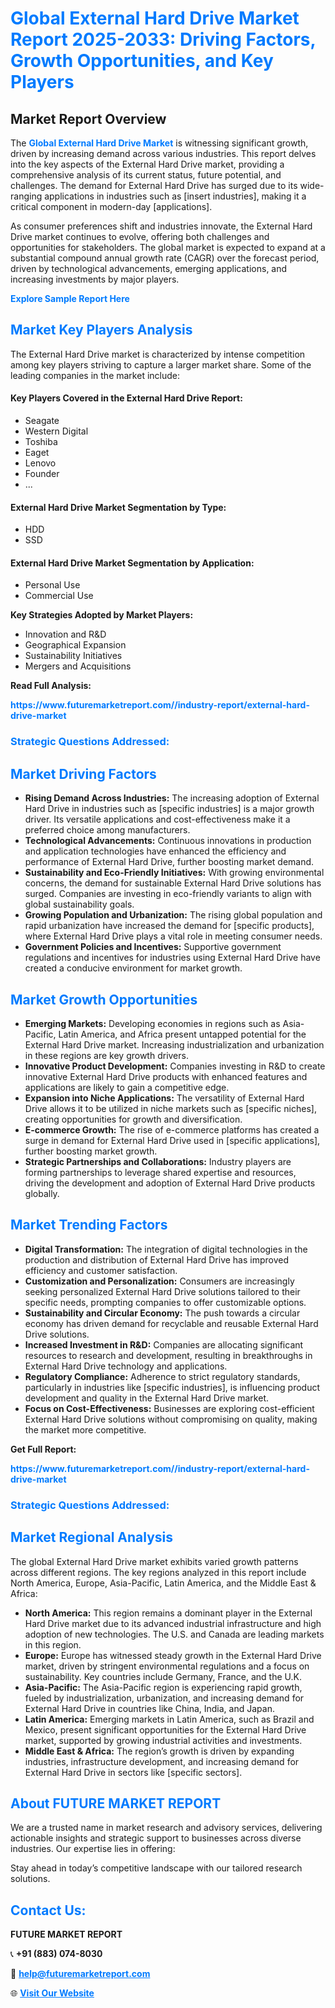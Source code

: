 <h1 style="color: #007BFF;">Global External Hard Drive Market Report 2025-2033: Driving Factors, Growth Opportunities, and Key Players</h1>

<section id="overview">
<h2>Market Report Overview</h2>
<p>The <a href="https://www.futuremarketreport.com//industry-report/external-hard-drive-market" style="color: #007BFF; text-decoration: none;"><strong>Global External Hard Drive Market</strong></a> is witnessing significant growth, driven by increasing demand across various industries. This report delves into the key aspects of the External Hard Drive market, providing a comprehensive analysis of its current status, future potential, and challenges. The demand for External Hard Drive has surged due to its wide-ranging applications in industries such as [insert industries], making it a critical component in modern-day [applications].</p>
<p>As consumer preferences shift and industries innovate, the External Hard Drive market continues to evolve, offering both challenges and opportunities for stakeholders. The global market is expected to expand at a substantial compound annual growth rate (CAGR) over the forecast period, driven by technological advancements, emerging applications, and increasing investments by major players.</p>
</section>

<section id="overview">
<p><a href="https://www.futuremarketreport.com//request-sample/reportId=81839" style="color: #007BFF; text-decoration: none;"><strong>Explore Sample Report Here</strong></a></p>
</section>

<section id="key-players">
<h2 style="color: #007BFF;">Market Key Players Analysis</h2>
<p>The External Hard Drive market is characterized by intense competition among key players striving to capture a larger market share. Some of the leading companies in the market include:</p>
<h4>Key Players Covered in the External Hard Drive Report:</h4>
<ul><li>Seagate</li><li>Western Digital</li><li>Toshiba</li><li>Eaget</li><li>Lenovo</li><li>Founder</li><li>...</li></ul>
<h4>External Hard Drive Market Segmentation by Type:</h4>
<ul><li>HDD</li><li>SSD</li></ul>

<h4>External Hard Drive Market Segmentation by Application:</h4>
<ul><li>Personal Use</li><li>Commercial Use</li></ul>
<p><strong>Key Strategies Adopted by Market Players:</strong></p>
<ul>
<li>Innovation and R&D</li>
<li>Geographical Expansion</li>
<li>Sustainability Initiatives</li>
<li>Mergers and Acquisitions</li>
</ul>
</section>

<section>
<p><strong>Read Full Analysis: </strong></p><a href="https://www.futuremarketreport.com//industry-report/external-hard-drive-market" style="color: #007BFF; text-decoration: none;"><strong>https://www.futuremarketreport.com//industry-report/external-hard-drive-market</strong></a>
<h3 style="color: #007BFF;">Strategic Questions Addressed:</h3>
</section>

<section id="driving-factors">
<h2 style="color: #007BFF;">Market Driving Factors</h2>
<ul>
<li><strong>Rising Demand Across Industries:</strong> The increasing adoption of External Hard Drive in industries such as [specific industries] is a major growth driver. Its versatile applications and cost-effectiveness make it a preferred choice among manufacturers.</li>
<li><strong>Technological Advancements:</strong> Continuous innovations in production and application technologies have enhanced the efficiency and performance of External Hard Drive, further boosting market demand.</li>
<li><strong>Sustainability and Eco-Friendly Initiatives:</strong> With growing environmental concerns, the demand for sustainable External Hard Drive solutions has surged. Companies are investing in eco-friendly variants to align with global sustainability goals.</li>
<li><strong>Growing Population and Urbanization:</strong> The rising global population and rapid urbanization have increased the demand for [specific products], where External Hard Drive plays a vital role in meeting consumer needs.</li>
<li><strong>Government Policies and Incentives:</strong> Supportive government regulations and incentives for industries using External Hard Drive have created a conducive environment for market growth.</li>
</ul>
</section>

<section id="growth-opportunities">
<h2 style="color: #007BFF;">Market Growth Opportunities</h2>
<ul>
<li><strong>Emerging Markets:</strong> Developing economies in regions such as Asia-Pacific, Latin America, and Africa present untapped potential for the External Hard Drive market. Increasing industrialization and urbanization in these regions are key growth drivers.</li>
<li><strong>Innovative Product Development:</strong> Companies investing in R&D to create innovative External Hard Drive products with enhanced features and applications are likely to gain a competitive edge.</li>
<li><strong>Expansion into Niche Applications:</strong> The versatility of External Hard Drive allows it to be utilized in niche markets such as [specific niches], creating opportunities for growth and diversification.</li>
<li><strong>E-commerce Growth:</strong> The rise of e-commerce platforms has created a surge in demand for External Hard Drive used in [specific applications], further boosting market growth.</li>
<li><strong>Strategic Partnerships and Collaborations:</strong> Industry players are forming partnerships to leverage shared expertise and resources, driving the development and adoption of External Hard Drive products globally.</li>
</ul>
</section>

<section id="trending-factors">
<h2 style="color: #007BFF;">Market Trending Factors</h2>
<ul>
<li><strong>Digital Transformation:</strong> The integration of digital technologies in the production and distribution of External Hard Drive has improved efficiency and customer satisfaction.</li>
<li><strong>Customization and Personalization:</strong> Consumers are increasingly seeking personalized External Hard Drive solutions tailored to their specific needs, prompting companies to offer customizable options.</li>
<li><strong>Sustainability and Circular Economy:</strong> The push towards a circular economy has driven demand for recyclable and reusable External Hard Drive solutions.</li>
<li><strong>Increased Investment in R&D:</strong> Companies are allocating significant resources to research and development, resulting in breakthroughs in External Hard Drive technology and applications.</li>
<li><strong>Regulatory Compliance:</strong> Adherence to strict regulatory standards, particularly in industries like [specific industries], is influencing product development and quality in the External Hard Drive market.</li>
<li><strong>Focus on Cost-Effectiveness:</strong> Businesses are exploring cost-efficient External Hard Drive solutions without compromising on quality, making the market more competitive.</li>
</ul>
</section>

<section>
<p><strong>Get Full Report: </strong></p><a href="https://www.futuremarketreport.com//industry-report/external-hard-drive-market" style="color: #007BFF; text-decoration: none;"><strong>https://www.futuremarketreport.com//industry-report/external-hard-drive-market</strong></a>
<h3 style="color: #007BFF;">Strategic Questions Addressed:</h3>
</section>


<section id="regional-analysis">
<h2 style="color: #007BFF;">Market Regional Analysis</h2>
<p>The global External Hard Drive market exhibits varied growth patterns across different regions. The key regions analyzed in this report include North America, Europe, Asia-Pacific, Latin America, and the Middle East & Africa:</p>
<ul>
<li><strong>North America:</strong> This region remains a dominant player in the External Hard Drive market due to its advanced industrial infrastructure and high adoption of new technologies. The U.S. and Canada are leading markets in this region.</li>
<li><strong>Europe:</strong> Europe has witnessed steady growth in the External Hard Drive market, driven by stringent environmental regulations and a focus on sustainability. Key countries include Germany, France, and the U.K.</li>
<li><strong>Asia-Pacific:</strong> The Asia-Pacific region is experiencing rapid growth, fueled by industrialization, urbanization, and increasing demand for External Hard Drive in countries like China, India, and Japan.</li>
<li><strong>Latin America:</strong> Emerging markets in Latin America, such as Brazil and Mexico, present significant opportunities for the External Hard Drive market, supported by growing industrial activities and investments.</li>
<li><strong>Middle East & Africa:</strong> The region’s growth is driven by expanding industries, infrastructure development, and increasing demand for External Hard Drive in sectors like [specific sectors].</li>
</ul>
</section>

<footer>
<h2 style="color: #007BFF;">About FUTURE MARKET REPORT</h2>
<p>We are a trusted name in market research and advisory services, delivering actionable insights and strategic support to businesses across diverse industries. Our expertise lies in offering:</p>

<p>Stay ahead in today’s competitive landscape with our tailored research solutions.</p>

<h2 style="color: #007BFF;">Contact Us:</h2>
<p><strong>FUTURE MARKET REPORT</strong></p>
<p>📞 <strong>+91 (883) 074-8030</strong></p>
<p>📧 <strong><a href="mailto:help@futuremarketreport.com" style="color: #007BFF;">help@futuremarketreport.com</a></strong></p>
<p>🌐 <strong><a href="https://www.futuremarketreport.com/" style="color: #007BFF;">Visit Our Website</a></strong></p>
</footer>